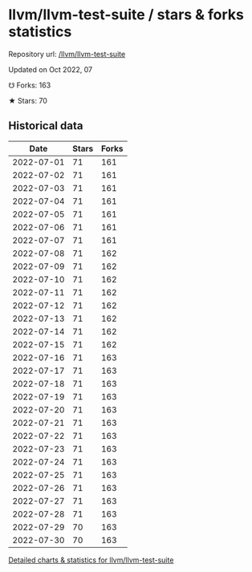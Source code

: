 # llvm/llvm-test-suite / stars & forks statistics

Repository url: [/llvm/llvm-test-suite](https://github.com/llvm/llvm-test-suite)

Updated on Oct 2022, 07

☋ Forks: 163

★ Stars: 70

## Historical data
| Date | Stars | Forks |
|------|-------|-------|
| 2022-07-01 | 71 | 161 | 
| 2022-07-02 | 71 | 161 | 
| 2022-07-03 | 71 | 161 | 
| 2022-07-04 | 71 | 161 | 
| 2022-07-05 | 71 | 161 | 
| 2022-07-06 | 71 | 161 | 
| 2022-07-07 | 71 | 161 | 
| 2022-07-08 | 71 | 162 | 
| 2022-07-09 | 71 | 162 | 
| 2022-07-10 | 71 | 162 | 
| 2022-07-11 | 71 | 162 | 
| 2022-07-12 | 71 | 162 | 
| 2022-07-13 | 71 | 162 | 
| 2022-07-14 | 71 | 162 | 
| 2022-07-15 | 71 | 162 | 
| 2022-07-16 | 71 | 163 | 
| 2022-07-17 | 71 | 163 | 
| 2022-07-18 | 71 | 163 | 
| 2022-07-19 | 71 | 163 | 
| 2022-07-20 | 71 | 163 | 
| 2022-07-21 | 71 | 163 | 
| 2022-07-22 | 71 | 163 | 
| 2022-07-23 | 71 | 163 | 
| 2022-07-24 | 71 | 163 | 
| 2022-07-25 | 71 | 163 | 
| 2022-07-26 | 71 | 163 | 
| 2022-07-27 | 71 | 163 | 
| 2022-07-28 | 71 | 163 | 
| 2022-07-29 | 70 | 163 | 
| 2022-07-30 | 70 | 163 | 


[Detailed charts & statistics for llvm/llvm-test-suite](https://reviewgithub.com/rep/llvm/llvm-test-suite)
